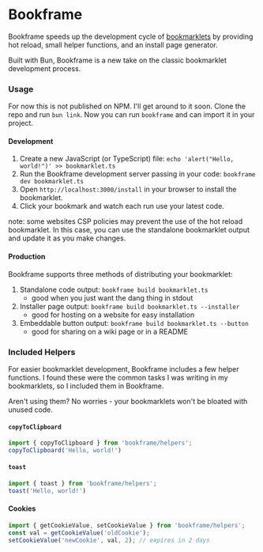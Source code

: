 # Bookframe

Bookframe speeds up the development cycle of [bookmarklets](https://wikipedia.org/wiki/Bookmarklet) by providing hot reload, small helper functions, and an install page generator.

Built with Bun, Bookframe is a new take on the classic bookmarklet development process.

### Usage

For now this is not published on NPM. I'll get around to it soon. 
Clone the repo and run `bun link`. Now you can run `bookframe` and can import it in your project.

#### Development

1. Create a new JavaScript (or TypeScript) file: `echo 'alert("Hello, world!")' >> bookmarklet.ts`
2. Run the Bookframe development server passing in your code: `bookframe dev bookmarklet.ts`
3. Open `http://localhost:3000/install` in your browser to install the bookmarklet.
4. Click your bookmark and watch each run use your latest code.

note: some websites CSP policies may prevent the use of the hot reload bookmarklet. In this case, you can use the standalone bookmarklet output and update it as you make changes.

#### Production

Bookframe supports three methods of distributing your bookmarklet:

1. Standalone code output: `bookframe build bookmarklet.ts`
    * good when you just want the dang thing in stdout
2. Installer page output: `bookframe build bookmarklet.ts --installer`
    * good for hosting on a website for easy installation
3. Embeddable button output: `bookframe build bookmarklet.ts --button`
    * good for sharing on a wiki page or in a README

### Included Helpers

For easier bookmarklet development, Bookframe includes a few helper functions.
I found these were the common tasks I was writing in my bookmarklets, so I included them in Bookframe.

Aren't using them? No worries - your bookmarklets won't be bloated with unused code.

#### `copyToClipboard`

```typescript
import { copyToClipboard } from 'bookframe/helpers';
copyToClipboard('Hello, world!')
```

#### `toast`

```typescript
import { toast } from 'bookframe/helpers';
toast('Hello, world!')
```

#### Cookies

```typescript
import { getCookieValue, setCookieValue } from 'bookframe/helpers';
const val = getCookieValue('oldCookie');
setCookieValue('newCookie', val, 2); // expires in 2 days
```
